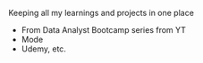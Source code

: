 Keeping all my learnings and projects in one place
- From Data Analyst Bootcamp series from YT
- Mode
- Udemy, etc.
